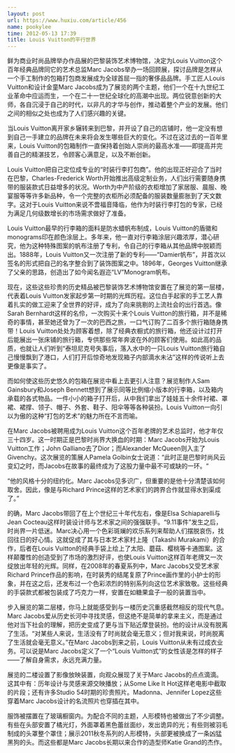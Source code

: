 ```yaml
---
layout: post
url: https://www.huxiu.com/article/456
name: pookylee
time: 2012-05-13 17:39
title: Louis Vuitton的平行世界
---
```

鲜为商业时尚品牌举办作品展的巴黎装饰艺术博物馆，决定为Louis Vuitton这个百年经典品牌同它的艺术总监Marc Jacobs举办一场回顾展，探讨品牌是怎样从一个手工制作的包箱打包商发展成为全球首屈一指的奢侈品品牌。手工匠人Louis Vuitton和设计金童Marc Jacobs成为了展览的两个主题，他们一个在十九世纪工业革命中应运而生，一个在二十一世纪全球化的高潮中出现。两位锐意创新的大师，各自沉浸于自己的时代，以非凡的才华与创作，推动着整个产业的发展。他们之间的相似之处也成为了人们感兴趣的关键。

当Louis Vuitton离开家乡辗转来到巴黎，并开设了自己的店铺时，他一定没有想到自己一手建立的品牌在未来将会发生哪些巨大的变化。不过在这过去的一百年里来，Louis Vuitton的包箱制作一直保持着创始人崇尚的最高水准——即提高并完善自己的精湛技艺，令顾客心满意足，以及不断创新。

Louis Vuitton把自己定位成专业的“时装行李打包商”。他的出现正好迎合了当时在巴黎，Charles-Frederick Worth开始推出高级定制业务，人们出行需要随身携带的服装款式日益增多的状况。Worth为中产阶级的衣柜增加了家居服、晨服、晚宴服等等许多新品种，令一个完整的衣柜所必须配备的服装数量膨胀到了天文数字。这对于Louis Vuitton来说不啻福音降临，他作为时装行李打包的专家，已经为满足几何级数增长的市场需求做好了准备。

Louis Vuitton最早的行李箱的面料是防水蜡帆布制成，Louis Vuitton的盾徽和monograms印在颜色涂层上。多年来，他一直对行李箱涂层兴趣浓厚，潜心研究，他为这种特殊图案的帆布注册了专利，令自己的行李箱从其他品牌中脱颖而出。1888年，Louis Vuitton又一次注册了新的专利——“Damier帆布”，并首次以签名的形式把自己的名字整合到了装饰图案之中。1896年，Georges Vuitton继承了父亲的思路，创造出了如今闻名遐迩“LV”Monogram帆布。

现在，这些这些珍贵的历史精品被巴黎装饰艺术博物馆安置在了展览的第一层楼，代表着Louis Vuitton发家起步第一时期的光辉历程。这位白手起家的手工艺人靠着扎实的做工迎来了全世界的好评，成为了向来挑剔的上流社会的出行首选。像Sarah Bernhardt这样的名伶，一次购买十来个Louis Vuitton的旅行箱，并不是稀奇的事情，甚至她还曾为了一次的巴西之旅，一口气订购了二百多个旅行箱随身携带！Louis Vuitton处处为顾客着想，除了经典衣橱式的旅行箱，他还设计过打开后能展出一张床铺的旅行箱，专供那些常年奔波在外的顾客们使用。如此高的品质，也就让人们听到“泰坦尼克号失事后，落入水中的一只Louis Vuitton旅行箱自己慢慢飘到了港口，人们打开后惊奇地发现箱子内部滴水未沾”这样的传说听上去更像是事实了。

而如何使这些历史悠久的包箱在展览中看上去更引人注意？展览制作人Sam Gainsbury和Joseph Bennett想到了展示同等比例缩小版本的行李箱，以及箱内承载的各式物品。一件小小的箱子打开后，从中我们拿出了娃娃五十余件衬裙、罩裙、裙撑、领子、帽子、外套、鞋子、阳伞等等各种装扮。Louis Vuitton一向引以为傲的这种“打包的艺术”的魅力所在不言而喻。

在Marc Jacobs被聘用成为Louis Vuitton这个百年老牌的艺术总监时，他才年仅三十四岁。这一时期正是巴黎时尚界大换血的时期：Marc Jacobs开始为Louis Vuitton工作；John Galliano去了Dior；而Alexander McQueen则入主了Givenchy。这次展览的策展人Pamela Golbin女士说道：“此时正是巴黎时尚风云变幻之时，而Jacobs在故事的最终成为了这股力量中最不可或缺的一环。“

“他的风格十分的纽约化。Marc Jacobs见多识广，但重要的是他十分清楚该如何取舍。因此，像是与Richard Prince这样的艺术家们的跨界合作就显得水到渠成了。”

的确，Marc Jacobs带回了在上个世纪三十年代左右，像是Elsa Schiaparelli与Jean Cocteau这样时装设计师与艺术家之间的强强联手。“9.11事件”发生之后，时尚界一片低迷。Marc决心用一个色彩斑斓的欢乐系列来帮助人们摆脱哀伤，找回往日的好心情。这就促成了其与日本艺术家村上隆（Takashi Murakami）的合作，后者在Louis Vuitton的经典手袋上绘上了太阳、蘑菇、樱桃等卡通图案。这样颠覆性的创造受到了市场的激烈好评，也使Louis Vuitton这样百年老牌又一次绽放出年轻的光辉。同样，在2008年的春夏系列中，Marc Jacobs又受艺术家Richard Prince作品的影响，在时装秀的结尾复原了Prince画作里的小护士的形象，并在这之后，还发布过一个色彩浓烈的特别系列向这位艺术家致敬。这些经典的手袋款式都被包装成了巧克力一样，安置在如糖果盒子一般的装置当中。

步入展览的第二层楼，你马上就能感受到与一楼历史沉重感截然相反的现代气息。Marc Jacobs爱从历史长河中寻找灵感，但这绝不是简单的拿来主义，而是通过他对当下社会的理解，把历史变成了更与当下贴近摩登装扮。他的设计从没有脱离了生活。“对某些人来说，生活没有了时尚就会毫无意义；但对我来说，时尚脱离了生活就会毫无意义。”在Marc Jacobs到来之前，Louis Vuitton从未有过成衣业务。可以说是Marc Jacobs定义了一个“Louis Vuitton式”的女性该是怎样的样子——了解自身需求，永远充满力量。

展览的二楼设置了影像放映装置，向观众展现了关于Marc Jacobs的点点滴滴。这其中有：历年设计与灵感来源交映播放；从Some Like It Hot这样老电影中截取的片段；还有许多Studio 54时期的珍贵照片。Madonna、Jennifer Lopez这些穿着Marc Jacobs设计的名流照片也穿插在其中。

服饰被摆置在了玻璃橱窗内。为配合不同的主题，人形模特也被做出了不少调整。有些在头部安置了橘光灯，外面罩着黑色蕾丝面纱，发出诡异的光；有些则被羽毛制成的头罩整个罩住；展示2011秋冬系列的人形模特，头部更被换成了一条凶猛黑狗的头。而这些都是Marc Jacobs长期以来合作的造型师Katie Grand的杰作。

